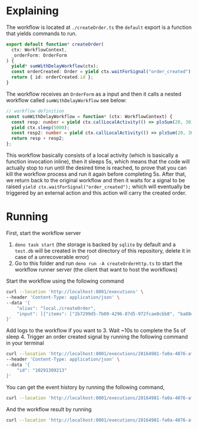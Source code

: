 # Explaining

The workflow is located at `./createOrder.ts` the `default` export is a function that yields commands to run.

```ts
export default function* createOrder(
  ctx: WorkflowContext,
  _orderForm: OrderForm
) {
  yield* sumWithDelayWorkflow(ctx);
  const orderCreated: Order = yield ctx.waitForSignal("order_created");
  return { id: orderCreated.id };
}
```

The workflow receives an `OrderForm` as a input and then it calls a nested workflow called `sumWithDelayWorkflow` see below:

```ts
// workflow definition
const sumWithDelayWorkflow = function* (ctx: WorkflowContext) {
  const resp: number = yield ctx.callLocalActivity(() => plsSum(20, 30));
  yield ctx.sleep(5000);
  const resp2: number = yield ctx.callLocalActivity(() => plsSum(20, 30));
  return resp + resp2;
};
```

This workflow basically consists of a local activity (which is basically a function invocation inline), then it sleeps 5s, which means that the code will actually stop to run until the desired time is reached, to prove that you can kill the workflow process and run it again before completing 5s. After that, we return back to the original workflow and then it waits for a signal to be raised `yield ctx.waitForSignal("order_created");` which will eventually be triggered by an external action and this action will carry the created order.

# Running

First, start the workflow server

1. `deno task start` (the storage is backed by `sqlite` by default and a `test.db` will be created in the root directory of this repository, delete it in case of a unrecoverable error)
2. Go to this folder and run `deno run -A createOrderHttp.ts` to start the workflow runner server (the client that want to host the workflows)

Start the workflow using the following command

```sh
curl --location 'http://localhost:8001/executions' \
--header 'Content-Type: application/json' \
--data '{
    "alias": "local./createOrder",
    "input": [{"items": ["2b7299d5-7b09-4296-87d5-972fcae8cbb8", "ba8847c7-db47-4e8a-b217-9d7caed759c9", "d538f439-d831-4eba-9383-8a8b2059423d"]}]
}'
```

Add logs to the workflow if you want to 3. Wait ~10s to complete the 5s of sleep 4. Trigger an order created signal by running the following command in your terminal

```sh
curl --location 'http://localhost:8001/executions/20164981-fa0a-4076-afeb-56fd585ba1c5/signals/order_created' \
--header 'Content-Type: application/json' \
--data '{
    "id": "10291309213"
}'
```

You can get the event history by running the following command,

```sh
curl --location 'http://localhost:8001/executions/20164981-fa0a-4076-afeb-56fd585ba1c5/history'
```

And the workflow result by running

```sh
curl --location 'http://localhost:8001/executions/20164981-fa0a-4076-afeb-56fd585ba1c5'
```
